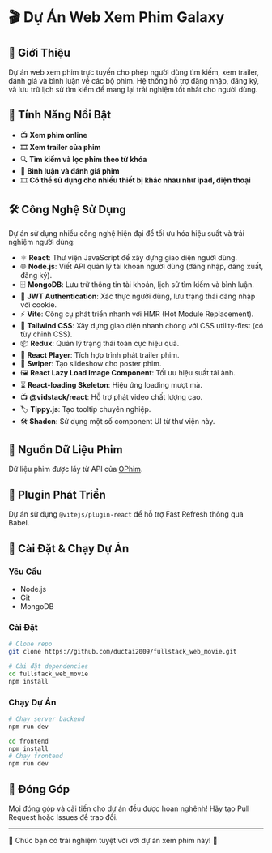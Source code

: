 # 🎬 Dự Án Web Xem Phim Galaxy

## 🚀 Giới Thiệu

Dự án web xem phim trực tuyến cho phép người dùng tìm kiếm, xem trailer, đánh giá và bình luận về các bộ phim. Hệ thống hỗ trợ đăng nhập, đăng ký, và lưu trữ lịch sử tìm kiếm để mang lại trải nghiệm tốt nhất cho người dùng.

## 🌟 Tính Năng Nổi Bật

-   📺 **Xem phim online**
-   🎞️ **Xem trailer của phim**
-   🔍 **Tìm kiếm và lọc phim theo từ khóa**
-   💬 **Bình luận và đánh giá phim**
-   🎞️ **Có thể sử dụng cho nhiều thiết bị khác nhau như ipad, điện thoại**

## 🛠️ Công Nghệ Sử Dụng

Dự án sử dụng nhiều công nghệ hiện đại để tối ưu hóa hiệu suất và trải nghiệm người dùng:

-   ⚛️ **React**: Thư viện JavaScript để xây dựng giao diện người dùng.
-   🌐 **Node.js**: Viết API quản lý tài khoản người dùng (đăng nhập, đăng xuất, đăng ký).
-   🗄️ **MongoDB**: Lưu trữ thông tin tài khoản, lịch sử tìm kiếm và bình luận.
-   🔑 **JWT Authentication**: Xác thực người dùng, lưu trạng thái đăng nhập với cookie.
-   ⚡ **Vite**: Công cụ phát triển nhanh với HMR (Hot Module Replacement).
-   🎨 **Tailwind CSS**: Xây dựng giao diện nhanh chóng với CSS utility-first (có tùy chỉnh CSS).
-   📦 **Redux**: Quản lý trạng thái toàn cục hiệu quả.
-   🎥 **React Player**: Tích hợp trình phát trailer phim.
-   📸 **Swiper**: Tạo slideshow cho poster phim.
-   🖼️ **React Lazy Load Image Component**: Tối ưu hiệu suất tải ảnh.
-   ⏳ **React-loading Skeleton**: Hiệu ứng loading mượt mà.
-   📺 **@vidstack/react**: Hỗ trợ phát video chất lượng cao.
-   🏷️ **Tippy.js**: Tạo tooltip chuyên nghiệp.
-   🛠 **Shadcn**: Sử dụng một số component UI từ thư viện này.

## 📡 Nguồn Dữ Liệu Phim

Dữ liệu phim được lấy từ API của [OPhim](https://forum.ophim.cc/d/27api-postman-ophim-otruyen).

## 🔌 Plugin Phát Triển

Dự án sử dụng `@vitejs/plugin-react` để hỗ trợ Fast Refresh thông qua Babel.

## 📜 Cài Đặt & Chạy Dự Án

### Yêu Cầu

-   Node.js
-   Git
-   MongoDB

### Cài Đặt

```bash
# Clone repo
git clone https://github.com/ductai2009/fullstack_web_movie.git

# Cài đặt dependencies
cd fullstack_web_movie
npm install
```

### Chạy Dự Án

```bash
# Chạy server backend
npm run dev

cd frontend
npm install
# Chạy frontend
npm run dev
```

## 📩 Đóng Góp

Mọi đóng góp và cải tiến cho dự án đều được hoan nghênh! Hãy tạo Pull Request hoặc Issues để trao đổi.

---

🚀 Chúc bạn có trải nghiệm tuyệt vời với dự án xem phim này! 🍿
